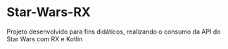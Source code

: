 # Star-Wars-RX
Projeto desenvolvido para fins didáticos, realizando o consumo da API do Star Wars com RX e Kotlin
